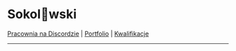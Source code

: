 # Sokol👀wski

[Pracownia na Discordzie](https://discord.gg/4ej2nD8) | [Portfolio]() | [Kwalifikacje]()

---
